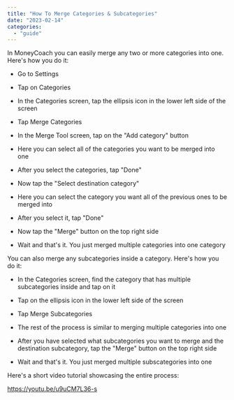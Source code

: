 ```yaml
---
title: "How To Merge Categories & Subcategories"
date: "2023-02-14"
categories: 
  - "guide"
---
```


In MoneyCoach you can easily merge any two or more categories into one. Here's how you do it:

- Go to Settings

- Tap on Categories

- In the Categories screen, tap the ellipsis icon in the lower left side of the screen

- Tap Merge Categories

- In the Merge Tool screen, tap on the "Add category" button

- Here you can select all of the categories you want to be merged into one

- After you select the categories, tap "Done"

- Now tap the "Select destination category"

- Here you can select the category you want all of the previous ones to be merged into

- After you select it, tap "Done"

- Now tap the "Merge" button on the top right side

- Wait and that's it. You just merged multiple categories into one category

You can also merge any subcategories inside a category. Here's how you do it:

- In the Categories screen, find the category that has multiple subcategories inside and tap on it

- Tap on the ellipsis icon in the lower left side of the screen

- Tap Merge Subcategories

- The rest of the process is similar to merging multiple categories into one

- After you have selected what subcategories you want to merge and the destination subcategory, tap the "Merge" button on the top right side

- Wait and that's it. You just merged multiple subscategories into one

Here's a short video tutorial showcasing the entire process:

https://youtu.be/u9uCM7L36-s
